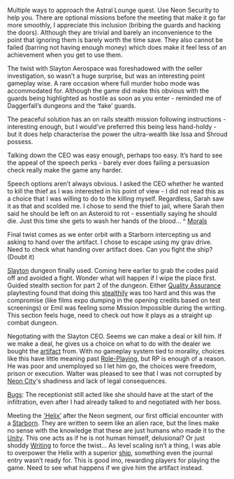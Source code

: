Multiple ways to approach the Astral Lounge quest. Use Neon Security to help you.
There are optional missions before the meeting that make it go far more smoothly, I appreciate this inclusion (bribing the guards and hacking the doors). Although they are trivial and barely an inconvenience to the point that ignoring them is barely worth the time save. They also cannot be failed (barring not having enough money) which does make it feel less of an achievement when you get to use them.

The twist with Slayton Aerospace was foreshadowed with the seller investigation, so wasn’t a huge surprise, but was an interesting point gameplay wise. 
A rare occasion where full murder hobo mode was accommodated for. Although the game did make this obvious with the guards being highlighted as hostile as soon as you enter - reminded me of Daggerfall’s dungeons and the ‘fake’ guards. 

The peaceful solution has an on rails stealth mission following instructions - interesting enough, but I would’ve preferred this being less hand-holdy - but it does help characterise the power the ultra-wealth like Issa and Shroud possess. 

Talking down the CEO was easy enough, perhaps too easy. It’s hard to see the appeal of the speech perks - barely ever does failing a persuasion check really make the game any harder. 

Speech options aren’t always obvious. I asked the CEO whether he wanted to kill the thief as I was interested in his point of view - I did not read this as a choice that I was willing to do to the killing myself. Regardless, Sarah saw it as that and scolded me. I chose to send the thief to jail, where Sarah then said he should be left on an Asteroid to rot - essentially saying he should die. Just this time she gets to wash her hands of the blood…
	^ [Morals](Morals.md)

Final twist comes as we enter orbit with a Starborn intercepting us and asking to hand over the artifact. I chose to escape using my grav drive. 
	Need to check what handing over artifact does.
		Can you fight the ship? (Doubt it)

[Slayton](Neon%20City.md) dungeon finally used. Coming here earlier to grab the codes paid off and avoided a fight. Wonder what will happen if I wipe the place first. 
Guided stealth section for part 2 of the dungeon. Either [Quality Assurance](Quality%20Assurance.md) playtesting found that doing this [stealthily](Stealth.md) was too hard and this was the compromise (like films expo dumping in the opening credits based on test screenings) or Emil was feeling some Mission Impossible during the writing. 
	This section feels huge, need to check out how it plays as a straight up combat dungeon.

Negotiating with the Slayton CEO. Seems we can make a deal or kill him. If we make a deal, he gives us a choice on what to do with the dealer we bought the [artifact](Artifacts.md) from. With no gameplay system tied to morality, choices like this have little meaning past [Role-Playing](Role-Playing.md), but RP is enough of a reason. 
He was poor and unemployed so I let him go, the choices were freedom, prison or execution. Walter was pleased to see that I was not corrupted by [Neon City](Neon%20City.md)'s shadiness and lack of legal consequences.

[Bugs](Bugs.md): The receptionist still acted like she should have at the start of the infiltration, even after I had already talked to and negotiated with her boss.

Meeting the ['Helix’](The%20Pilgrim.md) after the Neon segment, our first official encounter with a [Starborn](Starborn.md). They are written to seem like an alien race, but the lines make no sense with the knowledge that these are just humans who made it to the [Unity](Unity.md). This one acts as if he is not human himself, delusional? Or just shoddy [Writing](Writing.md) to force the twist…
	As level scaling isn’t a thing, I was able to overpower the Helix with a superior [ship](Space%20Gameplay.md), something even the journal entry wasn’t ready for. This is good imo, rewarding players for playing the game. Need to see what happens if we give him the artifact instead.

